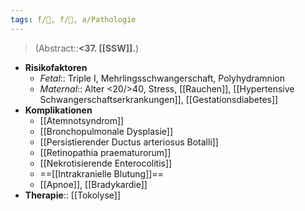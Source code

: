 ```yaml
---
tags: f/🦩, f/🦄, a/Pathologie
---
```

> (Abstract::**<37. [[SSW]].**)
- **Risikofaktoren**
	- *Fetal*:: Triple I, Mehrlingsschwangerschaft, Polyhydramnion
	- *Maternal*:: Alter <20/>40, Stress, [[Rauchen]], [[Hypertensive Schwangerschaftserkrankungen]], [[Gestationsdiabetes]]
- **Komplikationen**
	- [[Atemnotsyndrom]]
	- [[Bronchopulmonale Dysplasie]]
	- [[Persistierender Ductus arteriosus Botalli]]
	- [[Retinopathia praematurorum]]
	- [[Nekrotisierende Enterocolitis]]
	- ==[[Intrakranielle Blutung]]==
	- [[Apnoe]], [[Bradykardie]]
- **Therapie**:: [[Tokolyse]]